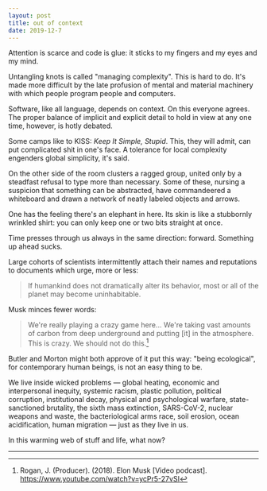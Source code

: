 ```yaml
---
layout: post
title: out of context
date: 2019-12-7
---
```


Attention is scarce and code is glue: it sticks to my fingers and my eyes and my mind.

Untangling knots is called "managing complexity". This is hard to do. It's made more difficult by the late profusion of mental and material machinery with which people program people and computers.

Software, like all language, depends on context. On this everyone agrees. The proper balance of implicit and explicit detail to hold in view at any one time, however, is hotly debated.

Some camps like to KISS: *Keep It Simple, Stupid*. This, they will admit, can put complicated shit in one's face. A tolerance for local complexity engenders global simplicity, it's said.

On the other side of the room clusters a ragged group, united only by a steadfast refusal to type more than necessary. Some of these, nursing a suspicion that something can be abstracted, have commandeered a whiteboard and drawn a network of neatly labeled objects and arrows.

One has the feeling there's an elephant in here. Its skin is like a stubbornly wrinkled shirt: you can only keep one or two bits straight at once.

Time presses through us always in the same direction: forward. Something up ahead sucks.

Large cohorts of scientists intermittently attach their names and reputations to documents which urge, more or less:

> If humankind does not dramatically alter its behavior, most or all of the planet may become uninhabitable.

Musk minces fewer words:

> We're really playing a crazy game here... We're taking vast amounts of carbon from deep underground and putting [it] in the atmosphere. This is crazy. We should not do this.[^1]

Butler and Morton might both approve of it put this way: "being ecological", for contemporary human beings, is not an easy thing to be.

We live inside wicked problems &mdash; global heating, economic and interpersonal inequity, systemic racism, plastic pollution, political corruption, institutional decay, physical and psychological warfare, state-sanctioned brutality, the sixth mass extinction, SARS-CoV-2, nuclear weapons and waste, the bacteriological arms race, soil erosion, ocean acidification, human migration &mdash; just as they live in us.

In this warming web of stuff and life, what now?

---

[^1]: Rogan, J. (Producer). (2018). Elon Musk [Video podcast]. <a href="https://www.youtube.com/watch?v=ycPr5-27vSI">https://www.youtube.com/watch?v=ycPr5-27vSI</a> 
